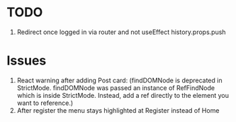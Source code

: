 # TODO
1. Redirect once logged in via router and not useEffect history.props.push

# Issues
1. React warning after adding Post card: (findDOMNode is deprecated in StrictMode. findDOMNode was passed an instance of RefFindNode which is inside StrictMode. Instead, add a ref directly to the element you want to reference.)
2. After register the menu stays highlighted at Register instead of Home